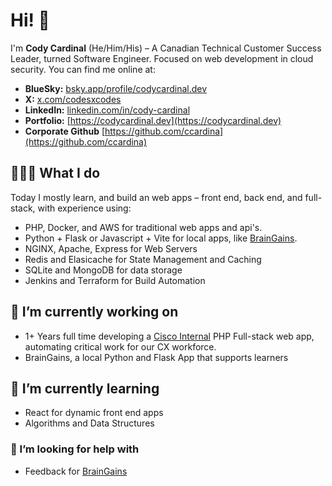 # Hi! 👋

I'm **Cody Cardinal** (He/Him/His) – A Canadian Technical Customer Success Leader, turned Software Engineer. Focused on web development in cloud security. You can find me online at:

- **BlueSky:** [bsky.app/profile/codycardinal.dev](https://bsky.app/profile/codycardinal.dev)
- **X:** [x.com/codesxcodes](https://x.com/codesxcodes)
- **LinkedIn:** [linkedin.com/in/cody-cardinal](https://www.linkedin.com/in/cody-cardinal-896b661b/)
- **Portfolio:** [https://codycardinal.dev](https://codycardinal.dev)
- **Corporate Github** [https://github.com/ccardina](https://github.com/ccardina)

## 👨🏻‍💻 What I do

Today I mostly learn, and build an web apps – front end, back end, and full-stack, with experience using:

- PHP, Docker, and AWS for traditional web apps and api's.
- Python + Flask or Javascript + Vite for local apps, like [BrainGains](https://github.com/CodyCardinal/BrainGains).
- NGINX, Apache, Express for Web Servers
- Redis and Elasicache for State Management and Caching
- SQLite and MongoDB for data storage
- Jenkins and Terraform for Build Automation

## 🔭 I’m currently working on

- 1+ Years full time developing a [Cisco Internal](https://github.com/ccardina) PHP Full-stack web app, automating critical work for our CX workforce.
- BrainGains, a local Python and Flask App that supports learners

## 🌱 I’m currently learning

- React for dynamic front end apps
- Algorithms and Data Structures

### 🤔 I’m looking for help with

- Feedback for [BrainGains](https://github.com/CodyCardinal/BrainGains)

